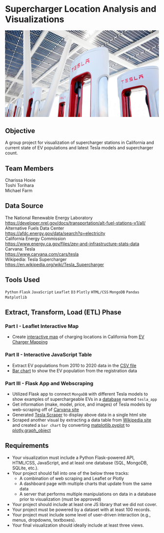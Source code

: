 # Supercharger Location Analysis and Visualizations
![Image](Part%20III/Images/supercharger_tesla.jfif)

## Objective
A group project for visualization of supercharger stations in California and current state of EV populations and latest Tesla models and supercharger count.

## Team Members
Charissa Hoxie<br>
Toshi Torihara<br>
Michael Farm<br>

## Data Source
The National Renewable Energy Laboratory<br>
https://developer.nrel.gov/docs/transportation/alt-fuel-stations-v1/all/<br>
Alternative Fuels Data Center<br>
https://afdc.energy.gov/data/search?q=electricity<br>
California Energy Commission<br>
https://www.energy.ca.gov/files/zev-and-infrastructure-stats-data<br>
Carvana: Tesla<br>
https://www.carvana.com/cars/tesla<br>
Wikipedia: Tesla Supercharger<br>
https://en.wikipedia.org/wiki/Tesla_Supercharger<br>

## Tools Used
`Python`
`Flask`
`JavaScript`
`Leaflet`
`D3`
`Plotly`
`HTML/CSS`
`MongoDB`
`Pandas`
`Matplotlib`

## Extract, Transform, Load (ETL) Phase
### Part I -  Leaflet Interactive Map
* Create [interactive map](https://github.com/sissa81/legendary-system/tree/main/Part%20III/Images/map.png) of charging locations in California from [EV Charger Mapping](https://developer.nrel.gov/docs/transportation/alt-fuel-stations-v1/all/)

### Part II - Interactive JavaScript Table
* Extract EV populations from 2010 to 2020 data in the [CSV file](https://github.com/sissa81/legendary-system/blob/main/choxie/Data/ZIP.csv)
* [Bar chart](https://github.com/sissa81/legendary-system/blob/main/choxie/Images/EV_Population.png) to show the EV population from the registration data

### Part III - Flask App and Webscraping
* Utilized Flask app to connect `MongoDB` with different Tesla models to show examples of superchargeable EVs in a [database](https://github.com/sissa81/legendary-system/tree/main/Part%20III/Images/mongodb_tesla.png) named `tesla_app` 
* Get information (make, model, price, and images) of Tesla models by web-scraping off of [Carvana site](https://www.carvana.com/cars/tesla)
* Generated [Tesla Scraper](https://github.com/sissa81/legendary-system/tree/main/Part%20III/Images/tesla_scraper.png) to display above data in a single html site
* Scraped another visual by extracting a data table from [Wikipedia site](https://en.wikipedia.org/wiki/Tesla_Supercharger) and created a `bar chart` by converting [matplotlib.pyplot](https://github.com/sissa81/legendary-system/tree/main/Part%20III/Images/tesla_count.png) to [plotly.graph_object](https://github.com/sissa81/legendary-system/tree/main/Part%20III/Images/newplot.png)

## Requirements
* Your visualization must include a Python Flask–powered API, HTML/CSS, JavaScript, and at least one database (SQL, MongoDB, SQLite, etc.). 
* Your project should fall into one of the below three tracks: 
    * A combination of web scraping and Leaflet or Plotly 
    * A dashboard page with multiple charts that update from the same data 
    * A server that performs multiple manipulations on data in a database prior to visualization (must be approved) 
* Your project should include at least one JS library that we did not cover. 
* Your project must be powered by a dataset with at least 100 records. 
* Your project must include some level of user-driven interaction (e.g., menus, dropdowns, textboxes). 
* Your final visualization should ideally include at least three views.
